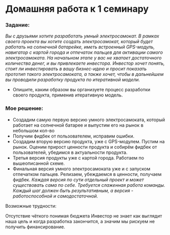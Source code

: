 # Домашняя работа к 1 семинару
### Задание:
_Вы с друзьями хотите разработать умный электросамокат. В рамках своего проекта вы хотите создать электросамокат, который будет работать на солнечной батарейке, иметь встроенный GPS-модуль, навигатор с картой города и отпечаток пальцев для активации самого электросамоката. На начальном этапе у вас не хватает достаточного количества денег, и вы привлекаете инвестора. Инвестор хочет понять, стоит ли инвестировать в вашу бизнес-идею и просит показать прототип такого электросамоката, а также хочет, чтобы в дальнейшем вы проводили разработку продукта по итеративной модели._

* Опишите, каким образом вы организуете процесс разработки своего продукта, применив итеративную модель.

### Мое решение: 
* Создадим самую первую версию умного электросамоката, который работает на солнечной батарее и выпустим его на рынок в небольшом кол-во
* Получим фидбек от пользователем, исправим ошибки.
* Создадим вторую версию продукта, уже с GPS-модулем. Пустим на рынок. Оценим прирост ценности продукта и собирём фидбек от пользователей, убедимся в актуальности продукта.
* Третья версия продукты уже с картой города. Работаем по вышеописанной схеме.
* Финальная версия умного электросамоката уже и с запуском отпечатком пальцев. Релизаем, убеждаемся в ценности, получаем фидбек.
_Каждая версия по сути отдельный проект и может существовать сама по себе. Требуется слаженная работа команды. Каждый шаг должен быть результативным, а версия - работоспособной и самодостаточной._

Возможные трудности:

Отсутствие чёткого понимая бюджета
Инвестор не знает как выглядит наша цель и когда разработка закончится, а значим мы рискуем не получить финансирование.
